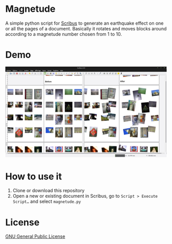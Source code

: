 # Magnetude

A simple python script for [Scribus](http://scribus.net) to generate an earthquake effect on one or all the pages of a document. Basically it rotates and moves blocks around according to a magnetude number chosen from 1 to 10.

# Demo

![magnetude](magnetude.png)

# How to use it

1. Clone or download this repository
2. Open a new or existing document in Scribus, go to `Script > Execute Script…` and select `magnetude.py`

# License

[GNU General Public License](https://gnu.org/licenses/gpl.html)
